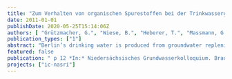 ```yaml
---
title: "Zum Verhalten von organischen Spurestoffen bei der Trinkwassergewinnung durch Untergrundpassage in Berlin"
date: 2011-01-01
publishDate: 2020-05-25T15:14:06Z
authors: [ "Grützmacher, G.", "Wiese, B.", "Heberer, T.", "Massmann, G.", "Dünnbier, U.", "Jekel, M." ]
publication_types: ["1"]
abstract: "Berlin’s drinking water is produced from groundwater replenished by 60 % from surface water from the city’s abundant rivers or lakes using bank fi ltration or artifi cial groundwater recharge. Compared to other bank fi ltration sites world wide, the situation in Berlin is characterized by low hydraulic conductivities but nevertheless high capacities. Interdisciplinary research projects have shown that travel times and redox conditions during subsurface passage are highly transient due to seasonal effects and discontinuous pump operation. Trace organics like pharmaceuticals and x-ray contrast media are attenuated during subsurface passage to a varying degree. Substances that were found to be poorly removed under oxic conditions or even persistent include carbamazepine, primidone, sulfamethoxazole, 1,5 NDSA, MTBE and EDTA. Under anoxic to anaerobic conditions others like phenazone and diclofenac show little removal. However, none of these substances occur at relevant concentrations in the fi nished drinking water due to low initial concentrations in the surface water or additional removal during post-treatment (aeration and fi ltration for iron and manganese removal)."
featured: false
publication: " p 12 *In:* Niedersächsisches Grundwasserkolloquium. Braunschweig. 23.-24.02.2011"
projects: ["ic-nasri"]
---
```


